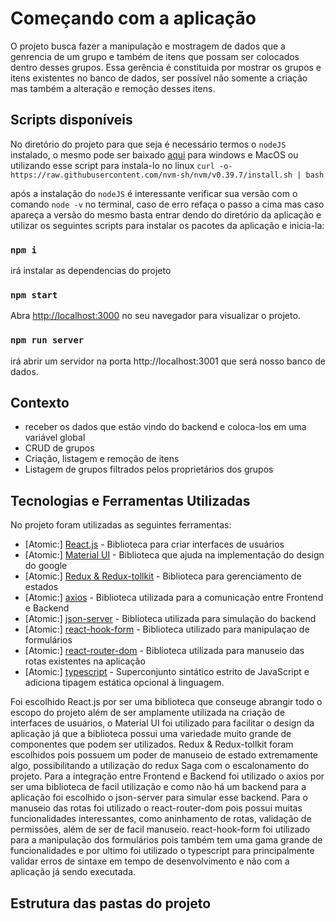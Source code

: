 # Começando com a aplicação

O projeto busca fazer a manipulação e mostragem de dados que a genrencia de um grupo e também de itens que possam ser colocados dentro desses grupos.
Essa gerência é constituida por mostrar os grupos e itens existentes no banco de dados, ser possível não somente a criação mas também a alteração e remoção desses itens.

## Scripts disponíveis

No diretório do projeto para que seja é necessário termos o `nodeJS` instalado, o mesmo pode ser baixado [aqui](https://nodejs.org/en/download) para windows e MacOS ou
utilizando esse script para instala-lo no linux
`curl -o- https://raw.githubusercontent.com/nvm-sh/nvm/v0.39.7/install.sh | bash`

após a instalação do `nodeJS` é interessante verificar sua versão com o comando `node -v` no terminal, caso de erro refaça o passo a cima mas caso apareça a versão do mesmo
basta entrar dendo do diretório da aplicação e utilizar os seguintes scripts para instalar os pacotes da aplicação e inicia-la:

### `npm i`

irá instalar as dependencias do projeto

### `npm start`

Abra [http://localhost:3000](http://localhost:3000) no seu navegador para visualizar o projeto.

### `npm run server`

irá abrir um servidor na porta http://localhost:3001 que será nosso banco de dados.

## Contexto

<ul>
    <li>receber os dados que estão vindo do backend e coloca-los em uma variável global</li>
    <li>CRUD de grupos</li>
    <li>Criação, listagem e remoção de itens</li>
    <li>Listagem de grupos filtrados pelos proprietários dos grupos</li>
</ul>

## Tecnologias e Ferramentas Utilizadas

No projeto foram utilizadas as seguintes ferramentas:

- [Atomic:] [React.js](https://reactjs.org/) - Biblioteca para criar interfaces de usuários
- [Atomic:] [Material UI](https://mui.com/material-ui/getting-started/) - Biblioteca que ajuda na implementação do design do google
- [Atomic:] [Redux & Redux-tollkit](https://redux.js.org/introduction/getting-started) - Biblioteca para gerenciamento de estados
- [Atomic:] [axios](https://axios-http.com/ptbr/docs/intro) - Biblioteca utilizada para a comunicação entre Frontend e Backend
- [Atomic:] [json-server](https://www.npmjs.com/package/json-server) - Biblioteca utilizada para simulação do backend
- [Atomic:] [react-hook-form](https://react-hook-form.com/docs) - Biblioteca utilizado para manipulaçao de formulários
- [Atomic:] [react-router-dom](https://reactrouter.com/en/main/start/tutorial) - Biblioteca utilizada para manuseio das rotas existentes na aplicação
- [Atomic:] [typescript](https://www.typescriptlang.org/docs/) - Superconjunto sintático estrito de JavaScript e adiciona tipagem estática opcional à linguagem.

Foi escolhido React.js por ser uma biblioteca que conseuge abrangir todo o escopo do projeto além de ser amplamente utilizada na criação de interfaces de usuários, o Material UI foi utilizado para facilitar o design da aplicação
já que a biblioteca possui uma variedade muito grande de componentes que podem ser utilizados. Redux & Redux-tollkit
foram escolhidos pois possuem um poder de manuseio de estado extremamente algo, possibilitando a utilização do redux Saga com o escalonamento do projeto.
Para a integração entre Frontend e Backend foi utilizado o axios por ser uma biblioteca de facil utilização e como não há um backend para a aplicação foi escolhido o json-server para simular esse backend. Para o manuseio das rotas foi utilizado o react-router-dom pois possui muitas funcionalidades interessantes, como aninhamento de rotas, validação de permissões, além de ser de facil manuseio. react-hook-form foi utilizado para a manipulação dos formulários pois também tem uma gama grande de funcionalidades e por ultimo foi utilizado o typescript para principalmente validar erros de sintaxe em tempo de desenvolvimento e não com a aplicação já sendo executada.

## Estrutura das pastas do projeto
